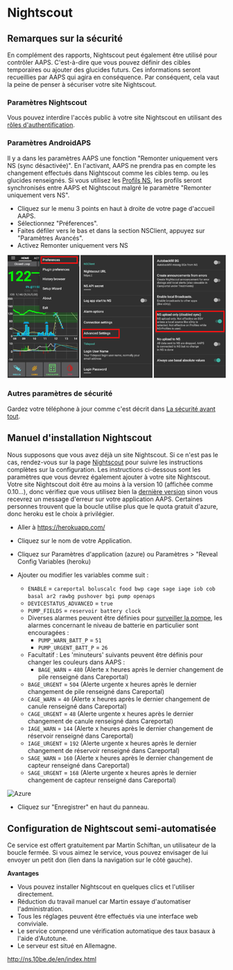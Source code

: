 # Nightscout

## Remarques sur la sécurité

En complément des rapports, Nightscout peut également être utilisé pour contrôler AAPS. C'est-à-dire que vous pouvez définir des cibles temporaires ou ajouter des glucides futurs. Ces informations seront recueillies par AAPS qui agira en conséquence. Par conséquent, cela vaut la peine de penser à sécuriser votre site Nightscout.

### Paramètres Nightscout

Vous pouvez interdire l'accès public à votre site Nightscout en utilisant des [rôles d'authentification](http://www.nightscout.info/wiki/welcome/website-features/0-9-features/authentication-roles).

### Paramètres AndroidAPS

Il y a dans les paramètres AAPS une fonction "Remonter uniquement vers NS (sync désactivée)". En l'activant, AAPS ne prendra pas en compte les changement effectués dans Nightscout comme les cibles temp. ou les glucides renseignés. Si vous utilisez les [Profils NS](../Configuration/Config-Builder#profile-ns), les profils seront synchronisés entre AAPS et Nightscout malgré le paramètre "Remonter uniquement vers NS".

* Cliquez sur le menu 3 points en haut à droite de votre page d'accueil AAPS.
* Sélectionnez "Préferences".
* Faites défiler vers le bas et dans la section NSClient, appuyez sur "Paramètres Avancés".
* Activez Remonter uniquement vers NS

![Remonter uniquement vers NS](../images/NSsafety.png)

### Autres paramètres de sécurité

Gardez votre téléphone à jour comme c'est décrit dans [La sécurité avant tout](../Getting-Started/Safety-first.rst).

## Manuel d'installation Nightscout

Nous supposons que vous avez déjà un site Nightscout. Si ce n'est pas le cas, rendez-vous sur la page [Nightscout](http://www.nightscout.info/wiki/welcome/set-up-nightscout-using-heroku) pour suivre les instructions complètes sur la configuration. Les instructions ci-dessous sont les paramètres que vous devrez également ajouter à votre site Nightscout. Votre site Nightscout doit être au moins à la version 10 (affichée comme 0.10...), donc vérifiez que vous utilisez bien la [dernière version](http://www.nightscout.info/wiki/welcome/how-to-update-to-latest-cgm-remote-monitor-aka-cookie) sinon vous recevrez un message d'erreur sur votre application AAPS. Certaines personnes trouvent que la boucle utilise plus que le quota gratuit d'azure, donc heroku est le choix à privilégier.

* Aller à https://herokuapp.com/

* Cliquez sur le nom de votre Application.

* Cliquez sur Paramètres d'application (azure) ou Paramètres > "Reveal Config Variables (heroku)

* Ajouter ou modifier les variables comme suit :
  
  * `ENABLE` = `careportal boluscalc food bwp cage sage iage iob cob basal ar2 rawbg pushover bgi pump openaps`
  * `DEVICESTATUS_ADVANCED` = `true`
  * `PUMP_FIELDS` = `reservoir battery clock`
  * Diverses alarmes peuvent être définies pour [surveiller la pompe](https://github.com/nightscout/cgm-remote-monitor#pump-pump-monitoring), les alarmes concernant le niveau de batterie en particulier sont encouragées : 
    * `PUMP_WARN_BATT_P` = `51`
    * `PUMP_URGENT_BATT_P` = `26` 
  * Facultatif : Les 'minuteurs' suivants peuvent être définis pour changer les couleurs dans AAPS : 
    * `BAGE_WARN` = `480` (Alerte x heures après le dernier changement de pile renseigné dans Careportal)
  * `BAGE_URGENT` = `504` (Alerte urgente x heures après le dernier changement de pile renseigné dans Careportal)
  * `CAGE_WARN` = `40` (Alerte x heures après le dernier changement de canule renseigné dans Careportal)
  * `CAGE_URGENT` = `48` (Alerte urgente x heures après le dernier changement de canule renseigné dans Careportal)
  * `IAGE_WARN` = `144` (Alerte x heures après le dernier changement de réservoir renseigné dans Careportal)
  * `IAGE_URGENT` = `192` (Alerte urgente x heures après le dernier changement de réservoir renseigné dans Careportal)
  * `SAGE_WARN` = `160` (Alerte x heures après le dernier changement de capteur renseigné dans Careportal)
  * `SAGE_URGENT` = `168` (Alerte urgente x heures après le dernier changement de capteur renseigné dans Careportal)

![Azure](../../images/nightscout1.png)

* Cliquez sur "Enregistrer" en haut du panneau.

## Configuration de Nightscout semi-automatisée

Ce service est offert gratuitement par Martin Schiftan, un utilisateur de la boucle fermée. Si vous aimez le service, vous pouvez envisager de lui envoyer un petit don (lien dans la navigation sur le côté gauche).

**Avantages**

* Vous pouvez installer Nightscout en quelques clics et l'utiliser directement. 
* Réduction du travail manuel car Martin essaye d'automatiser l'administration.
* Tous les réglages peuvent être effectués via une interface web conviviale. 
* Le service comprend une vérification automatique des taux basaux à l'aide d'Autotune. 
* Le serveur est situé en Allemagne.

<http://ns.10be.de/en/index.html>